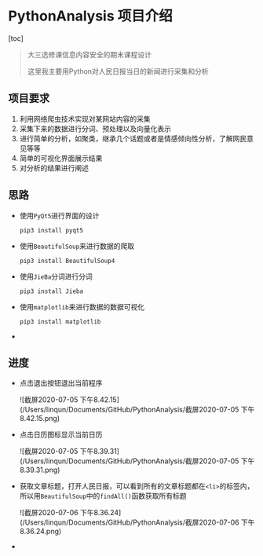 # PythonAnalysis 项目介绍

[toc]



> 大三选修课信息内容安全的期末课程设计
>
> 这里我主要用Python对人民日报当日的新闻进行采集和分析

## 项目要求
1. 利用网络爬虫技术实现对某网站内容的采集
2. 采集下来的数据进行分词、预处理以及向量化表示
3. 进行简单的分析，如聚类，继承几个话题或者是情感倾向性分析，了解网民意见等等
4. 简单的可视化界面展示结果
5. 对分析的结果进行阐述

## 思路

* 使用`PyQt5`进行界面的设计

  `pip3 install pyqt5`

* 使用`BeautifulSoup`来进行数据的爬取
    
  `pip3 install BeautifulSoup4`

* 使用`JieBa`分词进行分词

  `pip3 install Jieba`

* 使用`matplotlib`来进行数据的数据可视化

  `pip3 install matplotlib`

* 

## 进度

* 点击退出按钮退出当前程序

  ![截屏2020-07-05 下午8.42.15](/Users/linqun/Documents/GitHub/PythonAnalysis/截屏2020-07-05 下午8.42.15.png)

* 点击日历图标显示当前日历

  ![截屏2020-07-05 下午8.39.31](/Users/linqun/Documents/GitHub/PythonAnalysis/截屏2020-07-05 下午8.39.31.png)
  
* 获取文章标题，打开人民日报，可以看到所有的文章标题都在`<li>`的标签内，所以用`BeautifulSoup`中的`findAll()`函数获取所有标题

  ![截屏2020-07-06 下午8.36.24](/Users/linqun/Documents/GitHub/PythonAnalysis/截屏2020-07-06 下午8.36.24.png)

* 

